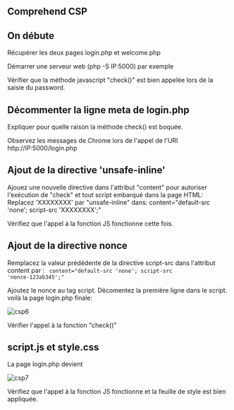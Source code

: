 ## Comprehend CSP


## On débute
Récupérer les deux pages login.php et welcome.php

Démarrer une serveur web (php -S IP:5000) par exemple

Vérifier que la méthode javascript "check()" est bien appelée lors de la saisie du password.

## Décommenter la ligne meta de login.php

Expliquer pour quelle raison la méthode check() est boquée.

Observez les messages de Chrome lors de l'appel de l'URl http://IP:5000/login.php

## Ajout de la directive 'unsafe-inline'

Ajouez une nouvelle directive dans l'attribut "content" pour autoriser l'exécution de "check" et tout script embarqué dans la page HTML:
Replacez 'XXXXXXXX' par "unsafe-inline" dans: content="default-src 'none';  script-src 'XXXXXXXX';"

Vérifiez que l'appel à la fonction JS fonctionne cette fois. 

## Ajout de la directive nonce

Remplacez la valeur prédédente de la directive script-src dans l'attribut content par :
<code>
content="default-src 'none';  script-src 'nonce-123ab345';"
</code>

Ajoutez le nonce au tag script. Décomentez la première ligne dans le script. voilà la page login.php finale:

![csp6](https://github.com/aabda2000/sti3a-security/assets/38082725/c8f0d089-dba4-43f7-b77d-57c6341fbe75)

Vérifier l'appel à la fonction "check()"

## script.js et style.css

La page login.php devient

![csp7](https://github.com/aabda2000/sti3a-security/assets/38082725/8286ad47-f26c-413e-a802-98167d033987)

Vérifiez que l'appel à la fonction JS fonctionne et la feuille de style est bien appliquée.



